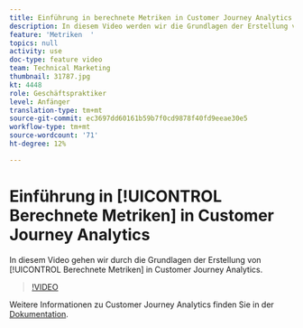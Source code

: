 ```yaml
---
title: Einführung in berechnete Metriken in Customer Journey Analytics
description: In diesem Video werden wir die Grundlagen der Erstellung von berechneten Metriken im Customer Journey Analytics Adobe durchgehen.
feature: 'Metriken  '
topics: null
activity: use
doc-type: feature video
team: Technical Marketing
thumbnail: 31787.jpg
kt: 4448
role: Geschäftspraktiker
level: Anfänger
translation-type: tm+mt
source-git-commit: ec3697dd60161b59b7f0cd9878f40fd9eeae30e5
workflow-type: tm+mt
source-wordcount: '71'
ht-degree: 12%

---
```



# Einführung in [!UICONTROL Berechnete Metriken] in Customer Journey Analytics

In diesem Video gehen wir durch die Grundlagen der Erstellung von [!UICONTROL Berechnete Metriken] in Customer Journey Analytics.

>[!VIDEO](https://video.tv.adobe.com/v/31787/?quality=12)

Weitere Informationen zu Customer Journey Analytics finden Sie in der [Dokumentation](https://docs.adobe.com/content/help/de-DE/analytics-platform/using/cja-landing.html).
